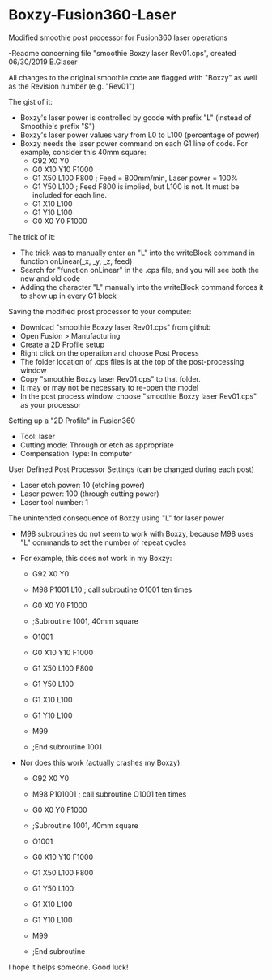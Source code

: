 # Boxzy-Fusion360-Laser
Modified smoothie post processor for Fusion360 laser operations

-Readme concerning file "smoothie Boxzy laser Rev01.cps", created 06/30/2019 B.Glaser

All changes to the original smoothie code are flagged with "Boxzy" as well as the Revision number (e.g. "Rev01")

The gist of it:
  - Boxzy's laser power is controlled by gcode with prefix "L" (instead of Smoothie's prefix "S")
  - Boxzy's laser power values vary from L0 to L100 (percentage of power)
  - Boxzy needs the laser power command on each G1 line of code.  For example, consider this 40mm square:
       - G92 X0 Y0
       - G0 X10 Y10 F1000
       - G1 X50 L100 F800   ; Feed = 800mm/min, Laser power = 100%
       - G1 Y50 L100        ; Feed F800 is implied, but L100 is not.  It must be included for each line.
       - G1 X10 L100        
       - G1 Y10 L100        
       - G0 X0 Y0 F1000
       
The trick of it:
  - The trick was to manually enter an "L" into the writeBlock command in function onLinear(_x, _y, _z, feed)
  - Search for "function onLinear" in the .cps file, and you will see both the new and old code
  - Adding the character "L" manually into the writeBlock command forces it to show up in every G1 block

Saving the modified prost processor to your computer:
  - Download "smoothie Boxzy laser Rev01.cps" from github
  - Open Fusion > Manufacturing
  - Create a 2D Profile setup
  - Right click on the operation and choose Post Process
  - The folder location of .cps files is at the top of the post-processing window
  - Copy "smoothie Boxzy laser Rev01.cps" to that folder.
  - It may or may not be necessary to re-open the model
  - In the post process window, choose "smoothie Boxzy laser Rev01.cps" as your processor
  
Setting up a "2D Profile" in Fusion360
  - Tool:  laser
  - Cutting mode:  Through or etch as appropriate
  - Compensation Type:  In computer

User Defined Post Processor Settings (can be changed during each post)
  - Laser etch power:  10 (etching power)
  - Laser power: 100 (through cutting power)
  - Laser tool number:  1

The unintended consequence of Boxzy using "L" for laser power
  - M98 subroutines do not seem to work with Boxzy, because M98 uses "L" commands to set the number of repeat cycles
  - For example, this does not work in my Boxzy:  
       
       - G92 X0 Y0
       - M98 P1001 L10  ; call subroutine O1001 ten times
       - G0 X0 Y0 F1000
       
       - ;Subroutine 1001, 40mm square
       - O1001
       - G0 X10 Y10 F1000
       - G1 X50 L100 F800   
       - G1 Y50 L100        
       - G1 X10 L100        
       - G1 Y10 L100 
       - M99
       - ;End subroutine 1001
       
  
  - Nor does this work (actually crashes my Boxzy):
       
       - G92 X0 Y0
       - M98 P101001  ; call subroutine O1001 ten times
       - G0 X0 Y0 F1000
       
       - ;Subroutine 1001, 40mm square
       - O1001
       - G0 X10 Y10 F1000
       - G1 X50 L100 F800   
       - G1 Y50 L100        
       - G1 X10 L100        
       - G1 Y10 L100 
       - M99
       - ;End subroutine
       
I hope it helps someone.
Good luck!
